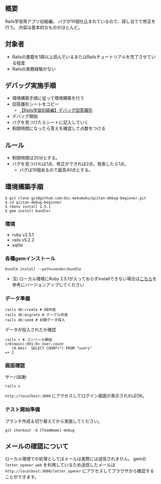 ## 概要

Rails学習用アプリ初級編。
バグが10個仕込まれているので、探し当てて修正を行う。
内容は基本的なものがほとんど。

## 対象者

- Railsの書籍を1冊以上読んでいるまたはRailsチュートリアルを完了させている程度
- Railsの実務経験がない

## デバッグ実施手順

- 環境構築手順に従って環境構築を行う
- 回答雛形シートをコピー
  - [【Rails学習初級編】デバッグ回答雛形](https://docs.google.com/spreadsheets/d/1sPUKfM8UkCZZiZmBHTuWgeQFmVHo5V68jy4r639JDCo/edit?usp=sharing)
- デバッグ開始
- バグを見つけたらシートに記入していく
- 制限時間になったら答えを確認して点数をつける
  
## ルール

- 制限時間は20分とする。
- バグを見つければ1点、修正ができれば2点、発表したら1点。
  - バグは10個あるので最高40点とする。

## 環境構築手順

```
$ git clone git@github.com:dic-mokumoku/qiitan-debug-beginner.git
$ cd qiitan-debug-beginner
$ rbenv install 2.5.1
$ gem install bundler
```


### 環境
- ruby v2.5.1
- rails v5.2.2
- sqlite

### 各種gemインストール

```
bundle install --path=vendor/bundle
```

- 注) ローカル環境にRuby 2.5.1が入っておらずinstallできない場合は[こちら](https://qiita.com/akisanpony/items/ae9d8eed72945de98285)を参考にバージョンアップしてください

### データ準備

```
rails db:create # DB作成
rails db:migrate # テーブル作成
rails db:seed # 初期データ投入
```

データが投入されたか確認

```
rails c # コンソール開始
irb(main):001:0> User.count
   (0.6ms)  SELECT COUNT(*) FROM "users"
=> 2
```

### 画面確認

サーバ起動
```
rails s
```

`http://localhost:3000` にアクセスしてログイン画面が表示されればOK。

### テスト開始準備

ブランチ作成＆切り替えてから実施してください。 
```
git checkout -b [TeamName]-debug
```

## メールの確認について

ローカル環境での処理としてはメールは実際には送信されません。
gemの `letter_opener_web` を利用しているため送信したメールは `http://localhost:3000/letter_opener` にアクセスしてブラウザから確認することができます。

